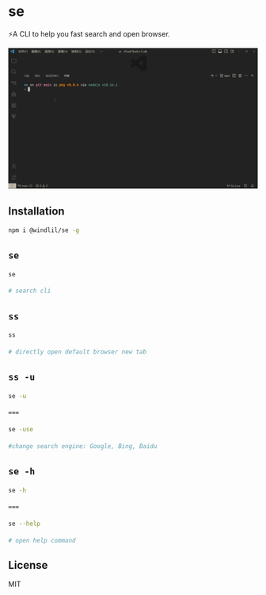 # se
⚡A CLI to help you fast search and open browser.

![img](https://github.com/windlil/imgSave/blob/main/se.gif)

## Installation
```bash
npm i @windlil/se -g
```

## `se`
```bash
se

# search cli
```

## `ss`
```bash
ss

# directly open default browser new tab 
```

## `ss -u`
```bash
se -u

===

se -use

#change search engine: Google, Bing, Baidu
```

## `se -h`
```bash
se -h

===

se --help

# open help command
```

## License
MIT